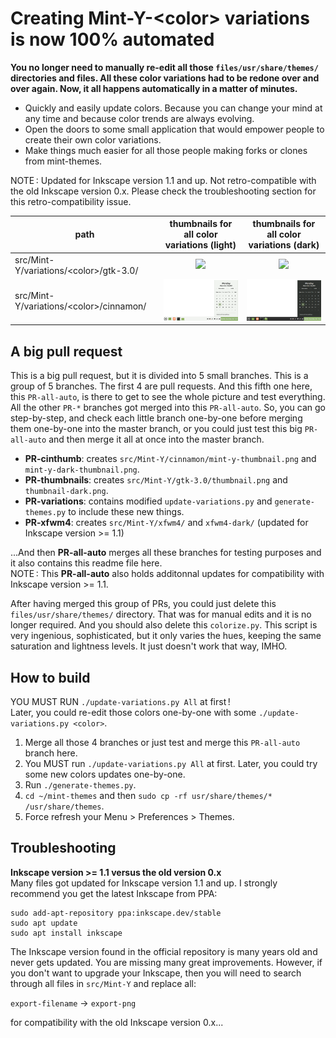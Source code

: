 # Creating Mint-Y-\<color\> variations is now 100% automated

**You no longer need to manually re-edit all those `files/usr/share/themes/` directories and files. All these color variations had to be redone over and over again. Now, it all happens automatically in a matter of minutes.**  

* Quickly and easily update colors. Because you can change your mind at any time and because color trends are always evolving.
* Open the doors to some small application that would empower people to create their own color variations.
* Make things much easier for all those people making forks or clones from mint-themes.

NOTE : Updated for Inkscape version 1.1 and up. Not retro-compatible with the old Inkscape version 0.x. Please check the troubleshooting section for this retro-compatibility issue.

| path                                      | thumbnails for all color variations (light)                      | thumbnails for all color variations (dark)                            |
| ----------------------------------------- |:----------------------------------------------------------------:|:---------------------------------------------------------------------:|
| src/Mint-Y/variations/\<color\>/gtk-3.0/  | <img src="src/Mint-Y/gtk-3.0/thumbnail@2.png" height="35">       | <img src="src/Mint-Y/gtk-3.0/thumbnail-dark@2.png" height="35">       |
| src/Mint-Y/variations/\<color\>/cinnamon/ | <img src="src/Mint-Y/cinnamon/mint-y-thumbnail.png" width="180"> | <img src="src/Mint-Y/cinnamon/mint-y-dark-thumbnail.png" width="180"> |

## A big pull request
This is a big pull request, but it is divided into 5 small branches. This is a group of 5 branches. The first 4 are pull requests. And this fifth one here, this `PR-all-auto`, is there to get to see the whole picture and test everything. All the other `PR-*` branches got merged into this `PR-all-auto`. So, you can go step-by-step, and check each little branch one-by-one before merging them one-by-one into the master branch, or you could just test this big `PR-all-auto` and then merge it all at once into the master branch.

* **PR-cinthumb**: creates `src/Mint-Y/cinnamon/mint-y-thumbnail.png` and `mint-y-dark-thumbnail.png`.
* **PR-thumbnails**: creates `src/Mint-Y/gtk-3.0/thumbnail.png` and `thumbnail-dark.png`.
* **PR-variations**: contains modified `update-variations.py` and `generate-themes.py` to include these new things.
* **PR-xfwm4**: creates `src/Mint-Y/xfwm4/` and `xfwm4-dark/` (updated for Inkscape version >= 1.1)

...And then **PR-all-auto** merges all these branches for testing purposes and it also contains this readme file here.  
NOTE : This **PR-all-auto** also holds additonnal updates for compatibility with Inkscape version >= 1.1.  

After having merged this group of PRs, you could just delete this `files/usr/share/themes/` directory. That was for manual edits and it is no longer required. And you should also delete this `colorize.py`. This script is very ingenious, sophisticated, but it only varies the hues, keeping the same saturation and lightness levels. It just doesn't work that way, IMHO.

## How to build
YOU MUST RUN `./update-variations.py All` at first !  
Later, you could re-edit those colors one-by-one with some `./update-variations.py <color>`.

1. Merge all those 4 branches or just test and merge this `PR-all-auto` branch here.
1. You MUST run `./update-variations.py All` at first. Later, you could try some new colors updates one-by-one.
1. Run `./generate-themes.py`.
1. `cd ~/mint-themes` and then `sudo cp -rf usr/share/themes/* /usr/share/themes`.
1. Force refresh your Menu > Preferences > Themes.

## Troubleshooting

**Inkscape version >= 1.1 versus the old version 0.x**  
Many files got updated for Inkscape version 1.1 and up. I strongly recommend you get the latest Inkscape from PPA:

```
sudo add-apt-repository ppa:inkscape.dev/stable
sudo apt update
sudo apt install inkscape
```

The Inkscape version found in the official repository is many years old and never gets updated. You are missing many great improvements. However, if you don't want to upgrade your Inkscape, then you will need to search through all files in `src/Mint-Y` and replace all:

`export-filename` -> `export-png`

for compatibility with the old Inkscape version 0.x...

